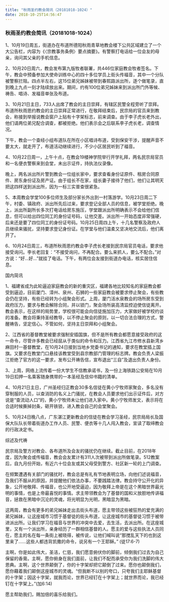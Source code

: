 ```yaml
---
title: "秋雨圣约教会简讯（20181018-1024）"
date: 2018-10-25T14:56:47
---
```


### 秋雨圣约教会简讯（20181018-1024）

1、10月19日周五，街道办在布道所德阳秋雨青草地教会楼下公共区域建立了一个大公告栏，内容为《〈宗教事务条例〉要点摘要》。有警察打电话给一位会友的母亲，询问其父亲的手机信息。

2、10月20日周六，教会发布第九版牧者联署，共446位家庭教会牧者签名。下午，教会中预备参加大使命训练中心的四十多位学员上街头传福音，其中一个分队被警察拦阻。四点半左右，这15位弟兄姊妹被带到春熙路派出所，逐个做笔录，直到晚上九点一刻才陆续放出来。期间，约有100位弟兄姊妹来到派出所门外等候、祷告、唱诗、发福音单张及布道。

3、10月21日主日，733人出席了教会的主日崇拜，有辖区民警全程旁听了崇拜。布道所秋雨恩约教会的主日崇拜正常进行，在敬拜结束后，民宗局的官员来到教会，称接到举报说教会窗户上贴有十字架标志，前来调查。由于李子虎长老外出，他们请两位弟兄配合调查，都被拒绝。他们表示会之后联系李子虎长老，调查情况。

下午，教会一个查经小组布道队在所在小区唱诗布道，受到保安干涉，提醒声音不要太大，就走开了，布道活动继续进行，不少小区居民听到了福音。

4、10月22日周一，上午十点，在教会19楼神学院举行开学礼拜，两名民宗局官员和一名便衣警察来到会堂，未出示证件，持执法仪录像。

晚上，两名派出所片警到教会一位组长家中，要求查看身份证原件、租房合同原件、房东身份证及房产证。由于组长不在家，组长妻子接待了他们，他们让其明天把这四样送到派出所，因为一标三实普查很紧急。

5、本周教会学堂100多位师生及部分家长外出到一村落游学。10月23日周二下午，村委、镇政府、派出所先后过来，要求登记全部人员的信息，被学堂拒绝。晚上，派出所副所长多次打电话给房东施压，学堂跟派出所明确表示不会给他们信息，但可以给出四位同工的身份证号码，让他交差。派出所一开始态度非常强硬，后来还是要了四位同工的身份证号码。10月25日周四上午，十几名警察及政府人员继续来骚扰，坚持要求登记身份证。在学堂与他们温柔又坚决地交流后，他们离开了。

6、10月24日周三，布道所秋雨恩约教会李子虎长老接到民宗局官员电话，要求他接受询问。李长老回复：“不接受询问，不再配合。要么来抓人，要么不配合。”对方说：“好...好...”就挂了电话。下午，有两位会友接到街道办电话，核实居住信息。

国内简讯

1、福建省成为此轮逼迫家庭教会的新的重灾区，福建各地比较知名的家庭教会都受到逼迫，目前厦门、漳州、泉州、石狮的一些家庭教会被要求停止聚会，有些教会仍在坚持，有些已经转为小组聚会形式。上周，厦门活水泉教会的场所房东受到政府压力，要求与教会解除合同，并以锁门，聚会场所装高清监控迫使信徒离开。教会表示，在这样的局势里，学校很可能会向信徒施加压力，大家做好被学校约谈的准备。教会将秉持圣经教导，以不停止聚会的原则，以一切合法合理的方式，警醒祷告，坚定信心。不管如何，坚持主日崇拜和小组聚会。

2、江西省的基督教堂被要求强制安插国旗，但不是所有教会都愿意接受政府的这一命令，尽管许多教会已经屈从于类似的命令和压力。江西省九江市修水县新湾乡麻田村一基督教堂，在10月24日接到当地乡党委书记的通知，要求在教堂插上国旗。又要求在教堂门口悬挂该教堂受到县宗教部门管理的标志牌。教会负责人梁振江拒绝了官方的这一要求，发布公开祷告信，宣布退出“三自”及退出负责人身份。

3、上周，网络上流传着一份大学生不信教承诺书，及一份上海铁路公安局在10月19日扣押一名乘客随身携带的一本圣经及信仰书籍的清单。

4、10月21日主日，广州圣经归正教会30多名信徒在黄小宁牧师家聚会，多名没有穿制服的人员，以查消防的名义上门骚扰，在教会人员要求他们出示证件后，对方说是“查流动人口”的，黄小宁牧师未让他们进入家中。黄小宁牧师发文，表示将在合适时候撕掉封条，砸开铁锁，进入教会自己的会堂聚会。

5、10月24日晚八点，广东湛江更新教会的信徒在教会学习圣经，民宗局局长及国保大队队长带着街道办工作人员、民警、便衣等十几人闯入教会，宣读了取缔教会的行政决定书。

综述及代祷

民宗局及警方对教会、各布道所及会友的骚扰仍在继续。截止目前，在2018年度，因为聚会或传福音，教会会友累计有311人次被带到派出所做笔录。512教案后，自九月份开始，有近六十位会友或其父母受到警方、社区新一轮的上门调查。

在频繁遭遇有关部门的骚扰时，教会总是有礼有节地表明立场，向他们述说福音，及我们不服从的原因，并提醒他们依法办事，不要践踏法律。教会持守公开化的异象，公开地敬拜、传福音，也公开地受逼迫，因为敬拜上帝是在这个黑暗世界最光明的事情，也是上帝最喜悦的事情。求主带领教会为了基督的国和义放胆地传讲福音，拯救在黑暗中沉沦的灵魂，将光明显为光明，黑暗显为黑暗。

这两周，教会有更多的弟兄姊妹走出去街头布道，愿主带领这些被狂热的爱充满的弟兄姊妹，让这座城市习惯于基督徒的街头布道，让这座城市的基督徒习惯于被带进派出所。让我们学习在福音与世界的冲突中去爱，去生活，去派出所。在这座城里，又有一个派出所，亲身经历了一群相信基督的人。愿主的爱与这些执法人员同在，愿主的名在每一条街上被晓得，被传说，让他们喊叫说“那搅乱天下的也到这里来了……这些人都违背凯撒的命令，说另有一个王耶稣。” (徒17:6-7)

主啊，你是如此伟大，圣洁，仁慈，我们愿意俯伏你的脚前，倾倒我们过去为自己保留的香膏。主啊，愿你俯身在我们面前，让我们不配而承受你为我们洗脚的伟大恩典。主啊，这个世界颠倒了，你的十字架却把它颠倒了过来。愿你也颠倒我们，愿你藉着我们颠倒这座城市的灵魂。“但我断不以别的夸口，只夸我们主耶稣基督的十字架；因这十字架，就我而论，世界已经钉在十字架上；就世界而论，我已经钉在十字架上。”(加6:14)

愿主帮助我们，赐加倍的喜乐给我们。
